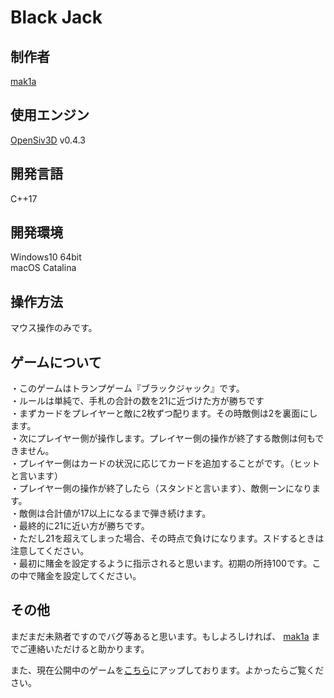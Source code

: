 ﻿# Black Jack

## 制作者

[mak1a](https://twitter.com/mak1a_ctrl/)

## 使用エンジン

[OpenSiv3D](https://siv3d.github.io/ja-jp/) v0.4.3

## 開発言語

C++17

## 開発環境

Windows10 64bit<br>
macOS Catalina

## 操作方法

マウス操作のみです。

## ゲームについて

・このゲームはトランプゲーム『ブラックジャック』です。<br>
・ルールは単純で、手札の合計の数を21に近づけた方が勝ちです<br>
・まずカードをプレイヤーと敵に2枚ずつ配ります。その時敵側は2を裏面にします。<br>
・次にプレイヤー側が操作します。プレイヤー側の操作が終了する敵側は何もできません。<br>
・プレイヤー側はカードの状況に応じてカードを追加することがです。（ヒットと言います）<br>
・プレイヤー側の操作が終了したら（スタンドと言います）、敵側ーンになります。<br>
・敵側は合計値が17以上になるまで弾き続けます。<br>
・最終的に21に近い方が勝ちです。<br>
・ただし21を超えてしまった場合、その時点で負けになります。スドするときは注意してください。<br>
・最初に賭金を設定するように指示されると思います。初期の所持100です。この中で賭金を設定してください。<br>

## その他

まだまだ未熟者ですのでバグ等あると思います。もしよろしければ、 [mak1a](https://twitter.com/mak1a_ctrl/) までご連絡いただけると助かります。

また、現在公開中のゲームを[こちら](https://home.tcu-ctrl.jp/progress)にアップしております。よかったらご覧ください。
